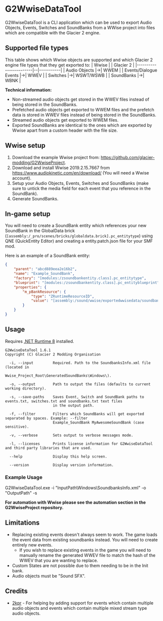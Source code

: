 # G2WwiseDataTool
G2WwiseDataTool is a CLI application which can be used to export Audio Objects, Events, Switches and SoundBanks from a WWise project into files which are compatible with the Glacier 2 engine.

## Supported file types
This table shows which Wwise objects are supported and which Glacier 2 engine file types that they get exported to:
| Wwise                  |  | Glacier 2 |
|------------------------|--|-----------|
| Audio Objects          |->| WWEM      |
| Events/Dialogue Events |->| WWEV      |
| Switches               |->| WSWT/WSWB |
| SoundBanks             |->| WBNK      |

**Technical information:**
- Non-streamed audio objects get stored in the WWEV files instead of being stored in the SoundBanks.
- Prefetched audio objects get exported to WWEM files and the prefetch data is stored in WWEV files instead of being stored in the SoundBanks.
- Streamed audio objects get exported to WWEM files.
- Exported SoundBanks are identical to the ones which are exported by Wwise apart from a custom header with the file size.

## Wwise setup
1. Download the example Wwise project from: https://github.com/glacier-modding/G2WwiseProject.
2. Download and install Wwise 2019.2.15.7667 from https://www.audiokinetic.com/en/download/ (You will need a Wwise account).
3. Setup your Audio Objects, Events, Switches and SoundBanks (make sure to untick the media field for each event that you reference in the SoundBank).
4. Generate SoundBanks.

## In-game setup
You will need to create a SoundBank entity which references your new SoundBank in the GlobalData brick (`[assembly:/_pro/scenes/bricks/globaldata.brick].pc_entitytype`) using QNE (QuickEntity Editor) and creating a entity.patch.json file for your SMF mod.

Here is an example of a SoundBank entity:
```json
{
	"parent": "abcd889eea2e16b2",
	"name": "Example_SoundBank",
	"factory": "[modules:/zsoundbankentity.class].pc_entitytype",
	"blueprint": "[modules:/zsoundbankentity.class].pc_entityblueprint",
	"properties": {
		"m_pBankResource": {
			"type": "ZRuntimeResourceID",
			"value": "[assembly:/sound/wwise/exportedwwisedata/soundbanks/globaldata/example_soundbank.wwisesoundbank].pc_wwisebank"
		}
	}
}
```

## Usage
Requires [.NET Runtime 8](https://dotnet.microsoft.com/en-us/download/dotnet/8.0) installed.

```
G2WwiseDataTool 1.6.1
Copyright (C) Glacier 2 Modding Organisation

  -i, --input         Required. Path to the SoundbanksInfo.xml file (located in
                      Wwise_Project_Root\GeneratedSoundBanks\Windows\).

  -o, --output        Path to output the files (defaults to current working directory).

  -s, --save-paths    Saves Event, Switch and SoundBank paths to events.txt, switches.txt and soundbanks.txt text files
                      in the output path.

  -f, --filter        Filters which SoundBanks will get exported separated by spaces. Example: --filter
                      Example_SoundBank MyAwesomeSoundBank (case sensitive).

  -v, --verbose       Sets output to verbose messages mode.

  -l, --licenses      Prints license information for G2WwiseDataTool and third party libraries that are used.

  --help              Display this help screen.

  --version           Display version information.
```

### Example Usage
G2WwiseDataTool.exe -i "InputPath\Windows\SoundbanksInfo.xml" -o "OutputPath" -s

**For automation with Wwise please see the automation section in the G2WwiseProject repository.**

## Limitations
- Replacing existing events doesn't always seem to work. The game loads the event data from existing soundbanks instead. You will need to create entirely new events.
  - If you wish to replace existing events in the game you will need to manually rename the generated WWEV file to match the hash of the WWEV that you are wanting to replace.
- Custom States are not possible due to them needing to be in the Init bank.
- Audio objects must be "Sound SFX".

## Credits
- [2kpr](https://github.com/2kpr) - For helping by adding support for events which contain multiple audio objects and events which contain multiple mixed stream type audio objects.